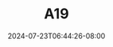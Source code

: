 --- 
title: "A19"
description: "streaming bokeh A19 premium durasi panjang new"
date: 2024-07-23T06:44:26-08:00
file_code: "mijbp3tisija"
draft: false
cover: "q9s19dpkds27phbh.jpg"
tags: [""]
length: 60
fld_id: "1483191"
foldername: "Ayu esempe"
categories: ["Ayu esempe"]
views: 0
---